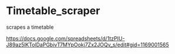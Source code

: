 # Timetable_scraper
scrapes a timetable

https://docs.google.com/spreadsheets/d/1tzPIU-J89az5lKTolDaPGbivT7MYpOokj7Zx2JOQv_s/edit#gid=1169001565
